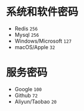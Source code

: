# 系统和软件密码
- Redis             `256`
- Mysql             `256`
- Windows/Microsoft `127`
- macOS/Apple       `32`

# 服务密码
- Google            `100`
- Github            `72`
- Aliyun/Taobao     `20`